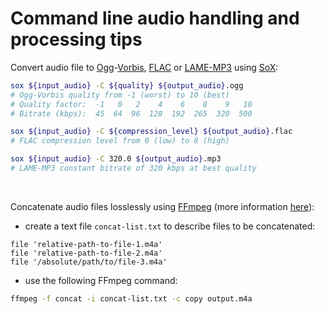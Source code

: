 # Command line audio handling and processing tips

Convert audio file to [Ogg](https://xiph.org/ogg/)-[Vorbis](https://xiph.org/vorbis/), [FLAC](https://xiph.org/flac/) or [LAME-MP3](http://lame.sourceforge.net/) using [SoX](http://sox.sourceforge.net/):
```sh
sox ${input_audio} -C ${quality} ${output_audio}.ogg
# Ogg-Vorbis quality from -1 (worst) to 10 (best)
# Quality factor:  -1   0   2    4    6    8    9   10
# Bitrate (kbps):  45  64  96  128  192  265  320  500

sox ${input_audio} -C ${compression_level} ${output_audio}.flac
# FLAC compression level from 0 (low) to 8 (high)

sox ${input_audio} -C 320.0 ${output_audio}.mp3
# LAME-MP3 constant bitrate of 320 kbps at best quality
```

&nbsp;

Concatenate audio files losslessly using [FFmpeg](https://ffmpeg.org/) (more information [here](https://trac.ffmpeg.org/wiki/Concatenate)):
- create a text file `concat-list.txt` to describe files to be concatenated:
```
file 'relative-path-to-file-1.m4a'
file 'relative-path-to-file-2.m4a'
file '/absolute/path/to/file-3.m4a'
```
- use the following FFmpeg command:
```sh
ffmpeg -f concat -i concat-list.txt -c copy output.m4a
```
